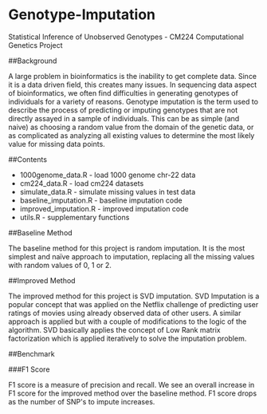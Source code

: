 # Genotype-Imputation
Statistical Inference of Unobserved Genotypes - CM224 Computational Genetics Project

##Background

A large problem in bioinformatics is the inability to get complete data. Since it is a data driven field, this creates many issues. In sequencing data aspect of bioinformatics, we often find difficulties in generating genotypes of individuals for a variety of reasons. Genotype imputation is the term used to describe the process of predicting or imputing genotypes 
that are not directly assayed in a sample of individuals. This can be as simple (and naive) as choosing a random value from the domain of the genetic data, or as complicated as analyzing all existing values to determine the most likely value for missing data points.

##Contents
+ 1000genome_data.R - load 1000 genome chr-22 data
+ cm224_data.R - load cm224 datasets
+ simulate_data.R - simulate missing values in test data
+ baseline_imputation.R - baseline imputation code
+ improved_imputation.R - improved imputation code
+ utils.R - supplementary functions

##Baseline Method

The baseline method for this project is random imputation. It is the most simplest and naïve approach to imputation, replacing all the missing values with random values of 0, 1 or 2. 

##Improved Method

The improved method for this project is SVD imputation. SVD Imputation is a popular concept that was applied on the Netflix challenge of predicting user ratings of movies using already observed data of other users. A similar approach is applied but with a couple of modifications to the logic of the algorithm. SVD basically applies the concept of Low Rank matrix factorization which is applied iteratively to solve the imputation problem. 

##Benchmark

###F1 Score

F1 score is a measure of precision and recall. We see an overall increase in F1 score for the improved method over the baseline method. F1 score drops as the number of SNP's to impute increases.


